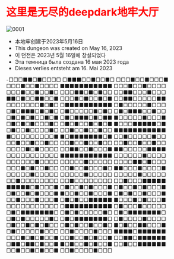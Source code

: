 # **<font color='red'>这里是无尽的deepdark地牢大厅</font>**
![0001](https://blogphoto1.oss-cn-shanghai.aliyuncs.com/img0001.bmp)
- 本地牢创建于2023年5月16日
- This dungeon was created on May 16, 2023
- 이 던전은 2023년 5월 16일에 창설되었다
- Эта темница была создана 16 мая 2023 года
- Dieses verlies entsteht am 16. Mai 2023

-□□□■■□■□□□□
□■■■□□■□□■□
□□□■□□■□□□■
□□□■□□■□□□□
■■■■■■■■■■■
□□□■□□■□□□□
□□□■□□■□□■□
□□□■■□■□■□□
□□■■□□□■□□□
■■□■□□■■□□■
□□□■□■□□■□■
□□■■□□□□□■■
□□□□□□□■□■□
□■■■■■■■■■■
□■□□□□□■□□□
□■□■■■□■□■□
□■□□□□□■□■□
□■□■■■□□■□□
□■□■□■□□■□■
□■□■■■□■□■■
■□□□□□■□□□■
□■□■□■□□□■□
□■□■□□■□■□■
■□□□■■■■■□■
□■□□■□□□□■□
□□■□□■□□■□□
■■■■■■■■■■■
■□□□□□□□□□■
■□■■■■■■■□■
□□■□□□□□■□□
□□■□□■□□■□□
□□■□□■□□■□□
□□■□□■□□■□□
□□□□■□■□□□□
□□■■□□■□□□■
■■□□□□□■■■■
□□□□□□□□□□□
■■■■■■■■■■■
□□□□□□■□□□□
□□□□□□■□□□□
□□□□□■□□□□□
□□□□■■□■□□□
□□□■□■□□■□□
□□■□□■□□□■□
■■□□□■□□□□■
□□□□□■□□□□□
□□□□□■□□□□□
□□□□□■□□□□□
□□■□□□□□□□□
□□■□□□□□□□□
□□■□□□■■■■■
■■■■■□■□□□■
□■□□■□■□□□■
□■□□■□■□□□■
□■□□■□■□□□■
■□□■□□■□□□■
□■□■□□■□□□■
□□■□□□■□□□■
□■□■□□■■■■■
■□□□■□■□□□■
□□□□□□□□□□□
□■■■■■■■■■■
□■□□□■□□□□□
□■□■■■■■■■□
□■□■□□□□□■□
□■□■■■■■■■□
□■□■□□□□□■□
□■□■■■■■■■□
□■□□□□■□□□□
□■□□■□■□■□□
□■□■□□■□□■□
■□■□□■■□□□■
□■□□□□□■□□□
□□■□□□□■□□□
■■■■□■■■■■■
□□□■□■□■□□■
□□■□□■□■□□■
□□■■□■■■■■■
□■■□■■□■□□■
■□■□□■□■□□■
□□■□□■■■■■■
□□■□□■□■□□■
□□■□□□□■□□□


